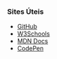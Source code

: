 ### Sites Úteis

- [GitHub](https://github.com)
- [W3Schools](https://www.w3schools.com/)
- [MDN Docs](https://developer.mozilla.org/pt-BR/)
- [CodePen](https://codepen.io/)